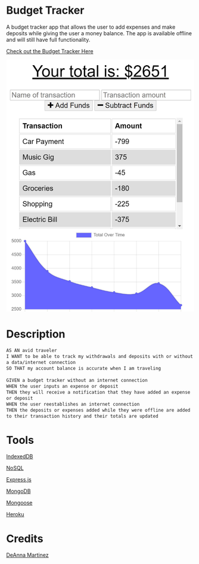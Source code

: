 # Budget Tracker
A budget tracker app that allows the user to add expenses and make deposits while giving the user a money balance.  The app is available offline and will still have full functionality.

[Check out the Budget Tracker Here](https://budgeting-tool-pwa.herokuapp.com/)

![](budget-tracker-screenshot.jpg)

# Description
    AS AN avid traveler
    I WANT to be able to track my withdrawals and deposits with or without a data/internet connection
    SO THAT my account balance is accurate when I am traveling 

    GIVEN a budget tracker without an internet connection
    WHEN the user inputs an expense or deposit
    THEN they will receive a notification that they have added an expense or deposit
    WHEN the user reestablishes an internet connection
    THEN the deposits or expenses added while they were offline are added to their transaction history and their totals are updated

# Tools
[IndexedDB]()

[NoSQL]()

[Express.js]()

[MongoDB]()

[Mongoose]()

[Heroku]()


# Credits
[DeAnna Martinez](https://github.com/deannapi)